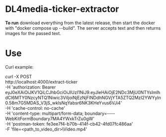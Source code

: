 # DL4media-ticker-extractor

**To run** download everything from the latest release, then start the docker with "docker compose up --build". The server accepts text and then returns images for the passed text.

# Use

Curl example:

curl -X POST \
  http://localhost:4000/extract-ticker \
  -H 'authorization: Bearer eyJ0eXAiOiJKV1QiLCJhbGciOiJIUzI1NiJ9.eyJleHAiOjE2NDc3MjU0NTYsImlhdCI6MTY0NzcyNTQ1Niwic3ViIjoiNjEzNjFlNDdhNGVjYTA5ZTQ2MzI2YWYyIn0.58m7G5MDAS_V3jS_wklsNqYabsr6NK3KHeYvus6VJi4' \
  -H 'cache-control: no-cache' \
  -H 'content-type: multipart/form-data; boundary=----WebKitFormBoundary7MA4YWxkTrZu0gW' \
  -H 'postman-token: fe3ee7f4-b70b-414f-cb42-4fd07fc486aa' \
  -F 'file=<path_to_video_dir>\Video.mp4'
